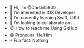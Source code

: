 - 👋 Hi, I’m @Darshil5800
- 👀 I’m interested in IOS Developer
- 🌱 I’m currently learning Swift, UiKit
- 💞️ I’m looking to collaborate on ...
- 📫 How to reach me Using GitHub
- 😄 Pronouns: He/Him
- ⚡ Fun fact: Nothing

<!---
Darshil5800/Darshil5800 is a ✨ special ✨ repository because its `README.md` (this file) appears on your GitHub profile.
You can click the Preview link to take a look at your changes.
--->
